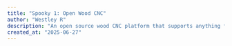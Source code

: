 ```yaml
---
title: "Spooky 1: Open Wood CNC"
author: "Westley R"
description: "An open source wood CNC platform that supports anything from laser cutting to CNC milling"
created_at: "2025-06-27"
---
```

